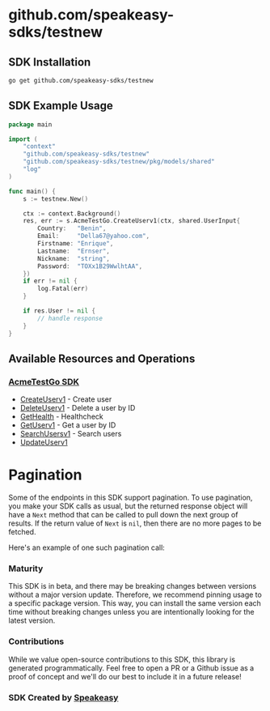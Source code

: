 # github.com/speakeasy-sdks/testnew

<!-- Start SDK Installation -->
## SDK Installation

```bash
go get github.com/speakeasy-sdks/testnew
```
<!-- End SDK Installation -->

## SDK Example Usage
<!-- Start SDK Example Usage -->
```go
package main

import (
	"context"
	"github.com/speakeasy-sdks/testnew"
	"github.com/speakeasy-sdks/testnew/pkg/models/shared"
	"log"
)

func main() {
	s := testnew.New()

	ctx := context.Background()
	res, err := s.AcmeTestGo.CreateUserv1(ctx, shared.UserInput{
		Country:   "Benin",
		Email:     "Della67@yahoo.com",
		Firstname: "Enrique",
		Lastname:  "Ernser",
		Nickname:  "string",
		Password:  "TOXx1B29WwlhtAA",
	})
	if err != nil {
		log.Fatal(err)
	}

	if res.User != nil {
		// handle response
	}
}

```
<!-- End SDK Example Usage -->

<!-- Start SDK Available Operations -->
## Available Resources and Operations

### [AcmeTestGo SDK](docs/sdks/acmetestgo/README.md)

* [CreateUserv1](docs/sdks/acmetestgo/README.md#createuserv1) - Create user
* [DeleteUserv1](docs/sdks/acmetestgo/README.md#deleteuserv1) - Delete a user by ID
* [GetHealth](docs/sdks/acmetestgo/README.md#gethealth) - Healthcheck
* [GetUserv1](docs/sdks/acmetestgo/README.md#getuserv1) - Get a user by ID
* [SearchUsersv1](docs/sdks/acmetestgo/README.md#searchusersv1) - Search users
* [UpdateUserv1](docs/sdks/acmetestgo/README.md#updateuserv1)
<!-- End SDK Available Operations -->



<!-- Start Dev Containers -->

<!-- End Dev Containers -->



<!-- Start Pagination -->
# Pagination

Some of the endpoints in this SDK support pagination. To use pagination, you make your SDK calls as usual, but the
returned response object will have a `Next` method that can be called to pull down the next group of results. If the
return value of `Next` is `nil`, then there are no more pages to be fetched.

Here's an example of one such pagination call:
<!-- End Pagination -->



<!-- Start Go Types -->

<!-- End Go Types -->

<!-- Placeholder for Future Speakeasy SDK Sections -->



### Maturity

This SDK is in beta, and there may be breaking changes between versions without a major version update. Therefore, we recommend pinning usage
to a specific package version. This way, you can install the same version each time without breaking changes unless you are intentionally
looking for the latest version.

### Contributions

While we value open-source contributions to this SDK, this library is generated programmatically.
Feel free to open a PR or a Github issue as a proof of concept and we'll do our best to include it in a future release!

### SDK Created by [Speakeasy](https://docs.speakeasyapi.dev/docs/using-speakeasy/client-sdks)
